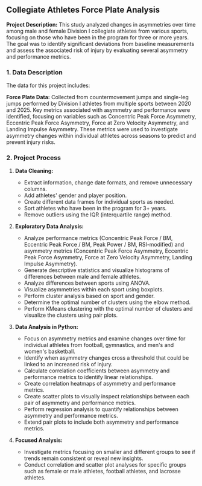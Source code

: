 ## Collegiate Athletes Force Plate Analysis

**Project Description:** This study analyzed changes in asymmetries over time among male and female Division I collegiate athletes from various sports, focusing on those who have been in the program for three or more years. The goal was to identify significant deviations from baseline measurements and assess the associated risk of injury by evaluating several asymmetry and performance metrics.

### 1. Data Description

The data for this project includes:

**Force Plate Data:** Collected from countermovement jumps and single-leg jumps performed by Division I athletes from multiple sports between 2020 and 2025. Key metrics associated with asymmetry and performance were identified, focusing on variables such as Concentric Peak Force Asymmetry, Eccentric Peak Force Asymmetry, Force at Zero Velocity Asymmetry, and Landing Impulse Asymmetry. These metrics were used to investigate asymmetry changes within individual athletes across seasons to predict and prevent injury risks.

### 2. Project Process

1. **Data Cleaning:**
   - Extract information, change date formats, and remove unnecessary columns.
   - Add athletes' gender and player position.
   - Create different data frames for individual sports as needed.
   - Sort athletes who have been in the program for 3+ years.
   - Remove outliers using the IQR (interquartile range) method.

2. **Exploratory Data Analysis:**
   - Analyze performance metrics (Concentric Peak Force / BM, Eccentric Peak Force / BM, Peak Power / BM, RSI-modified) and asymmetry metrics (Concentric Peak Force Asymmetry, Eccentric Peak Force Asymmetry, Force at Zero Velocity Asymmetry, Landing Impulse Asymmetry).
   - Generate descriptive statistics and visualize histograms of differences between male and female athletes.
   - Analyze differences between sports using ANOVA.
   - Visualize asymmetries within each sport using boxplots.
   - Perform cluster analysis based on sport and gender.
   - Determine the optimal number of clusters using the elbow method.
   - Perform KMeans clustering with the optimal number of clusters and visualize the clusters using pair plots.

3. **Data Analysis in Python:**
   - Focus on asymmetry metrics and examine changes over time for individual athletes from football, gymnastics, and men's and women's basketball.
   - Identify when asymmetry changes cross a threshold that could be linked to an increased risk of injury.
   - Calculate correlation coefficients between asymmetry and performance metrics to identify linear relationships.
   - Create correlation heatmaps of asymmetry and performance metrics.
   - Create scatter plots to visually inspect relationships between each pair of asymmetry and performance metrics.
   - Perform regression analysis to quantify relationships between asymmetry and performance metrics.
   - Extend pair plots to include both asymmetry and performance metrics.

4. **Focused Analysis:**
   - Investigate metrics focusing on smaller and different groups to see if trends remain consistent or reveal new insights.
   - Conduct correlation and scatter plot analyses for specific groups such as female or male athletes, football athletes, and lacrosse athletes.



   
<!--
```javascript
if (isAwesome){
  return true
}
```

### 2. Assess assumptions on which statistical inference will be based

```javascript
if (isAwesome){
  return true
}
```

### 3. Support the selection of appropriate statistical tools and techniques

<img src="images/dummy_thumbnail.jpg?raw=true"/>

### 4. Provide a basis for further data collection through surveys or experiments

Sed ut perspiciatis unde omnis iste natus error sit voluptatem accusantium doloremque laudantium, totam rem aperiam, eaque ipsa quae ab illo inventore veritatis et quasi architecto beatae vitae dicta sunt explicabo. 

For more details see [GitHub Flavored Markdown](https://guides.github.com/features/mastering-markdown/). -->
